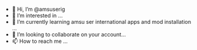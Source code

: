 - 👋 Hi, I’m @amsuserig
- 👀 I’m interested in ...
- 🌱 I’m currently learning amsu ser international apps and mod installation ...
- 💞️ I’m looking to collaborate on your account...
- 📫 How to reach me ...

<!---
amsuserig/amsuserig is a ✨ special ✨ repository because its `README.md` (this file) appears on your GitHub profile.
You can click the Preview link to take a look at your changes.
https://chat.whatsapp.com/IPhXL2WBE1588yCyPm5wEg
--->
